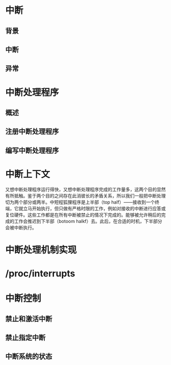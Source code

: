 # 中断

## 背景

## 中断

## 异常

# 中断处理程序

## 概述

## 注册中断处理程序

## 编写中断处理程序

# 中断上下文

又想中断处理程序运行得快，又想中断处理程序完成的工作量多，这两个目的显然有所抵触。鉴于两个目的之间存在此消彼长的矛盾关系，所以我们一般把中断处理切为两个部分或两半。中短程狐狸程序是上半部（top half）——接收到一个终端，它就立马开始执行，但只做有严格时限的工作，例如对接收的中断进行应答或复位硬件。这些工作都是在所有中断被禁止的情况下完成的。能够被允许稍后的完成的工作会推迟到下半部（botoom halkf）去。此后，在合适的时机，下半部分会被中断执行。

# 中断处理机制实现

# /proc/interrupts

# 中断控制

## 禁止和激活中断

## 禁止指定中断

## 中断系统的状态